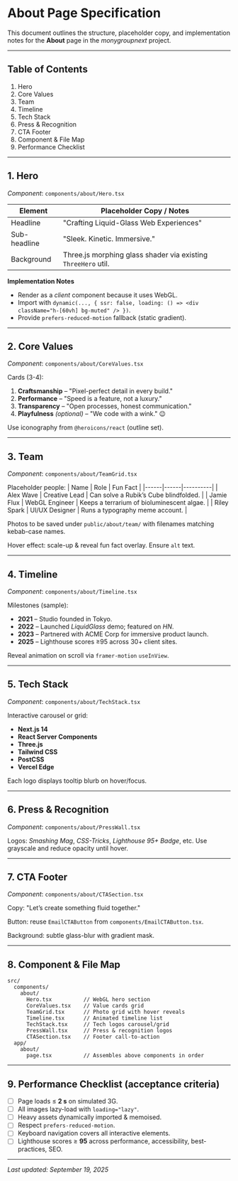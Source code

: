 # About Page Specification

This document outlines the structure, placeholder copy, and implementation notes for the **About** page in the *monygroupnext* project.

---

## Table of Contents
1. Hero
2. Core Values
3. Team
4. Timeline
5. Tech Stack
6. Press & Recognition
7. CTA Footer
8. Component & File Map
9. Performance Checklist

---

## 1. Hero
*Component*: `components/about/Hero.tsx`

| Element | Placeholder Copy / Notes |
|---------|--------------------------|
| Headline | "Crafting Liquid-Glass Web Experiences" |
| Sub-headline | "Sleek. Kinetic. Immersive." |
| Background | Three.js morphing glass shader via existing `ThreeHero` util. |

**Implementation Notes**
- Render as a *client* component because it uses WebGL.
- Import with `dynamic(..., { ssr: false, loading: () => <div className="h-[60vh] bg-muted" /> })`.
- Provide `prefers-reduced-motion` fallback (static gradient).

---

## 2. Core Values
*Component*: `components/about/CoreValues.tsx`

Cards (3-4):
1. **Craftsmanship** – "Pixel-perfect detail in every build."
2. **Performance** – "Speed is a feature, not a luxury."
3. **Transparency** – "Open processes, honest communication."
4. **Playfulness** *(optional)* – "We code with a wink." 😉

Use iconography from `@heroicons/react` (outline set).

---

## 3. Team
*Component*: `components/about/TeamGrid.tsx`

Placeholder people:
| Name | Role | Fun Fact |
|------|------|----------|
| Alex Wave | Creative Lead | Can solve a Rubik’s Cube blindfolded. |
| Jamie Flux | WebGL Engineer | Keeps a terrarium of bioluminescent algae. |
| Riley Spark | UI/UX Designer | Runs a typography meme account. |

Photos to be saved under `public/about/team/` with filenames matching kebab-case names.

Hover effect: scale-up & reveal fun fact overlay. Ensure `alt` text.

---

## 4. Timeline
*Component*: `components/about/Timeline.tsx`

Milestones (sample):
- **2021** – Studio founded in Tokyo.
- **2022** – Launched *LiquidGlass* demo; featured on *HN*. 
- **2023** – Partnered with ACME Corp for immersive product launch.
- **2025** – Lighthouse scores ≥95 across 30+ client sites.

Reveal animation on scroll via `framer-motion` `useInView`.

---

## 5. Tech Stack
*Component*: `components/about/TechStack.tsx`

Interactive carousel or grid:
- **Next.js 14**
- **React Server Components**
- **Three.js**
- **Tailwind CSS**
- **PostCSS**
- **Vercel Edge**

Each logo displays tooltip blurb on hover/focus.

---

## 6. Press & Recognition
*Component*: `components/about/PressWall.tsx`

Logos: *Smashing Mag*, *CSS-Tricks*, *Lighthouse 95+ Badge*, etc. Use grayscale and reduce opacity until hover.

---

## 7. CTA Footer
*Component*: `components/about/CTASection.tsx`

Copy: "Let’s create something fluid together."

Button: reuse `EmailCTAButton` from `components/EmailCTAButton.tsx`.

Background: subtle glass-blur with gradient mask.

---

## 8. Component & File Map
```
src/
  components/
    about/
      Hero.tsx          // WebGL hero section
      CoreValues.tsx    // Value cards grid
      TeamGrid.tsx      // Photo grid with hover reveals
      Timeline.tsx      // Animated timeline list
      TechStack.tsx     // Tech logos carousel/grid
      PressWall.tsx     // Press & recognition logos
      CTASection.tsx    // Footer call-to-action
  app/
    about/
      page.tsx          // Assembles above components in order
```

---

## 9. Performance Checklist (acceptance criteria)
- ☐ Page loads ≤ **2 s** on simulated 3G.
- ☐ All images lazy-load with `loading="lazy"`.
- ☐ Heavy assets dynamically imported & memoised.
- ☐ Respect `prefers-reduced-motion`.
- ☐ Keyboard navigation covers all interactive elements.
- ☐ Lighthouse scores ≥ **95** across performance, accessibility, best-practices, SEO.

---

*Last updated: September 19, 2025*
